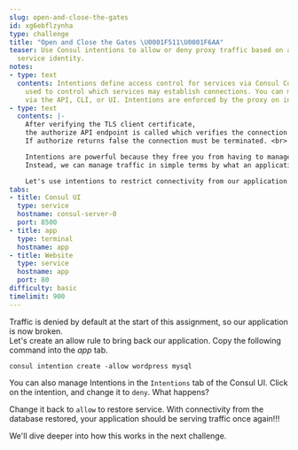 ```yaml
---
slug: open-and-close-the-gates
id: xg6ebflzynha
type: challenge
title: "Open and Close the Gates \U0001F511\U0001F6AA"
teaser: Use Consul intentions to allow or deny proxy traffic based on application
  service identity.
notes:
- type: text
  contents: Intentions define access control for services via Consul Connect and are
    used to control which services may establish connections. You can manage Intentions
    via the API, CLI, or UI. Intentions are enforced by the proxy on inbound connections.
- type: text
  contents: |-
    After verifying the TLS client certificate,
    the authorize API endpoint is called which verifies the connection.
    If authorize returns false the connection must be terminated. <br>

    Intentions are powerful because they free you from having to manage endless lists of IP address and port mappings.
    Instead, we can manage traffic in simple terms by what an application is or does. <br>

    Let's use intentions to restrict connectivity from our application to the database.
tabs:
- title: Consul UI
  type: service
  hostname: consul-server-0
  port: 8500
- title: app
  type: terminal
  hostname: app
- title: Website
  type: service
  hostname: app
  port: 80
difficulty: basic
timelimit: 900
---
```

Traffic is denied by default at the start of this assignment, so our application is now broken. <br>
Let's create an allow rule to bring back our application.
Copy the following command into the *app* tab. <br>

```
consul intention create -allow wordpress mysql
```

You can also manage Intentions in the `Intentions` tab of the Consul UI.
Click on the intention, and change it to `deny`.  What happens? <br>

Change it back to `allow` to restore service.
With connectivity from the database restored, your application should be serving traffic once again!!! <br>

We'll dive deeper into how this works in the next challenge.